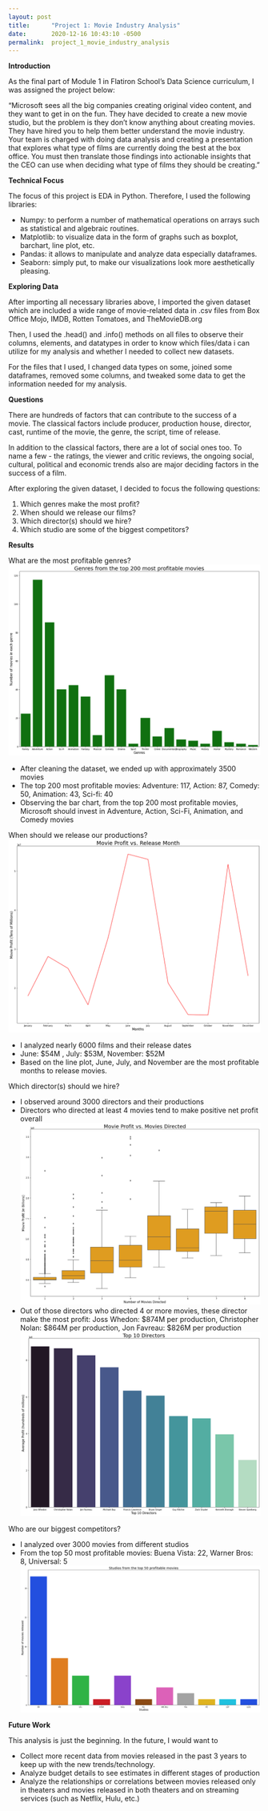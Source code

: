 ```yaml
---
layout: post
title:      "Project 1: Movie Industry Analysis"
date:       2020-12-16 10:43:10 -0500
permalink:  project_1_movie_industry_analysis
---
```



**Introduction**

As the final part of Module 1 in Flatiron School’s Data Science curriculum, I was assigned the project below:

“Microsoft sees all the big companies creating original video content, and they want to get in on the fun. They have decided to create a new movie studio, but the problem is they don’t know anything about creating movies. They have hired you to help them better understand the movie industry. Your team is charged with doing data analysis and creating a presentation that explores what type of films are currently doing the best at the box office. You must then translate those findings into actionable insights that the CEO can use when deciding what type of films they should be creating.”


**Technical Focus**

The focus of this project is EDA in Python. Therefore, I used the following libraries:
* Numpy: to perform a number of mathematical operations on arrays such as statistical and algebraic routines.
* Matplotlib: to visualize data in the form of graphs such as boxplot, barchart, line plot, etc.
* Pandas: it allows to manipulate and analyze data especially dataframes.
* Seaborn: simply put, to make our visualizations look more aesthetically pleasing.

**Exploring Data**

After importing all necessary libraries above, I imported the given dataset which are included a wide range of movie-related data in .csv files from Box Office Mojo, IMDB, Rotten Tomatoes, and TheMovieDB.org

Then, I used the .head() and .info() methods on all files to observe their columns, elements, and datatypes in order to know which files/data i can utilize for my analysis and whether I needed to collect new datasets.

For the files that I used, I changed data types on some, joined some dataframes, removed some columns, and tweaked some data to get the information needed for my analysis.

**Questions**

There are hundreds of factors that can contribute to the success of a movie. The classical factors include producer, production house, director, cast, runtime of the movie, the genre, the script, time of release.

In addition to the classical factors, there are a lot of social ones too. To name a few - the ratings, the viewer and critic reviews, the ongoing social, cultural, political and economic trends also are major deciding factors in the success of a film.

After exploring the given dataset, I decided to focus the following questions:

1. Which genres make the most profit?
2. When should we release our films?
3. Which director(s) should we hire?
4. Which studio are some of the biggest competitors?

**Results**

What are the most profitable genres?
![](https://raw.githubusercontent.com/helenpham0229/Images/main/genres.png)
* After cleaning the dataset, we ended up with approximately 3500 movies
* The top 200 most profitable movies: Adventure: 117, Action: 87, Comedy: 50, Animation: 43, Sci-fi: 40
* Observing the bar chart, from the top 200 most profitable movies, Microsoft should invest in Adventure, Action, Sci-Fi, Animation, and Comedy movies

When should we release our productions?
![](https://raw.githubusercontent.com/helenpham0229/Images/main/release.png)
* I analyzed nearly 6000 films and their release dates
* June: $54M , July: $53M, November: $52M
* Based on the line plot, June, July, and November are the most profitable months to release movies.

Which director(s) should we hire?
* I observed around 3000 directors and their productions
* Directors who directed at least 4 movies tend to make positive net profit overall
![](https://raw.githubusercontent.com/helenpham0229/Images/main/filmdirected.png)
* Out of those directors who directed 4 or more movies, these director make the most profit: Joss Whedon: $874M per production, Christopher Nolan: $864M per production, Jon Favreau: $826M per production
![](https://raw.githubusercontent.com/helenpham0229/Images/main/directors.png)

Who are our biggest competitors?
* I analyzed over 3000 movies from different studios
* From the top 50 most profitable movies: Buena Vista: 22, Warner Bros: 8, Universal: 5
![](https://raw.githubusercontent.com/helenpham0229/Images/main/competitors.png)

**Future Work**

This analysis is just the beginning. In the future, I would want to 
* Collect more recent data from movies released in the past 3 years to keep up with the new trends/technology.
* Analyze budget details to see estimates in different stages of production
* Analyze the relationships or correlations between movies released only in theaters and movies released in both theaters and on streaming services (such as Netflix, Hulu, etc.)












